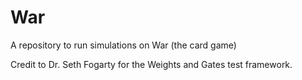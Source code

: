 # War
A repository to run simulations on War (the card game)

Credit to Dr. Seth Fogarty for the Weights and Gates test framework.
